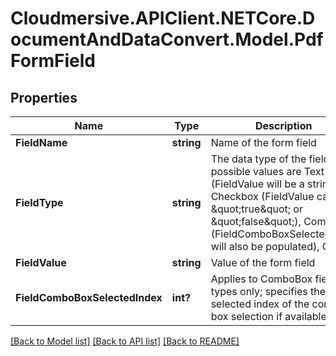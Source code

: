 # Cloudmersive.APIClient.NETCore.DocumentAndDataConvert.Model.PdfFormField
## Properties

Name | Type | Description | Notes
------------ | ------------- | ------------- | -------------
**FieldName** | **string** | Name of the form field | [optional] 
**FieldType** | **string** | The data type of the field; possible values are Text (FieldValue will be a string), Checkbox (FieldValue can be \&quot;true\&quot; or \&quot;false\&quot;), ComboBox (FieldComboBoxSelectedIndex will also be populated), Other | [optional] 
**FieldValue** | **string** | Value of the form field | [optional] 
**FieldComboBoxSelectedIndex** | **int?** | Applies to ComboBox field types only; specifies the selected index of the combo box selection if available | [optional] 

[[Back to Model list]](../README.md#documentation-for-models) [[Back to API list]](../README.md#documentation-for-api-endpoints) [[Back to README]](../README.md)

